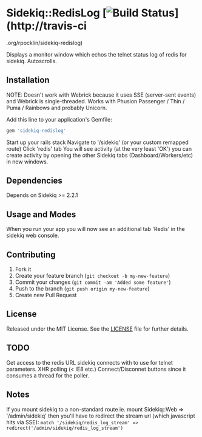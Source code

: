 # Sidekiq::RedisLog [![Build Status](https://secure.travis-ci.org/rpocklin/sidekiq-redislog.png)](http://travis-ci
.org/rpocklin/sidekiq-redislog)

Displays a monitor window which echos the telnet status log of redis for sidekiq.  Autoscrolls.

## Installation

NOTE: Doesn't work with Webrick because it uses SSE (server-sent events) and Webrick is single-threaded.
Works with Phusion Passenger / Thin / Puma / Rainbows and probably Unicorn.

Add this line to your application's Gemfile:

```ruby
gem 'sidekiq-redislog'
```

Start up your rails stack
Navigate to '/sidekiq' (or your custom remapped route)
Click 'redis' tab
You will see activity (at the very least 'OK')
  you can create activity by opening the other Sidekiq tabs (Dashboard/Workers/etc) in new windows.

## Dependencies

Depends on Sidekiq >= 2.2.1

## Usage and Modes

When you run your app you will now see an additional tab 'Redis' in the sidekiq web console.

## Contributing

1. Fork it
2. Create your feature branch (`git checkout -b my-new-feature`)
3. Commit your changes (`git commit -am 'Added some feature'`)
4. Push to the branch (`git push origin my-new-feature`)
5. Create new Pull Request

## License

Released under the MIT License. See the [LICENSE][license] file for further details.

[license]: https://github.com/rpocklin/sidekiq-redislog/blob/master/LICENSE


## TODO

Get access to the redis URL sidekiq connects with to use for telnet parameters.
XHR polling (< IE8 etc.)
Connect/Disconnet buttons since it consumes a thread for the poller.


## Notes

If you mount sidekiq to a non-standard route ie. mount Sidekiq::Web => '/admin/sidekiq' then you'll have to
redirect the stream url (which javascript hits via SSE):
  ```match '/sidekiq/redis_log_stream' => redirect('/admin/sidekiq/redis_log_stream')```

